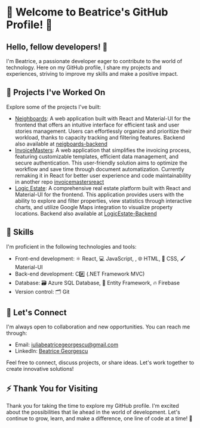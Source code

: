 # 👋 Welcome to Beatrice's GitHub Profile! 🌱

## Hello, fellow developers! 🚀
I'm Beatrice, a passionate developer eager to contribute to the world of technology. Here on my GitHub profile, I share my projects and experiences, striving to improve my skills and make a positive impact.

## 🌟 Projects I've Worked On
Explore some of the projects I've built:

- [Neighboards](https://github.com/xBeatrice/neighboards): A web application built with React and Material-UI for the frontend that offers an intuitive interface for efficient task and user stories management. Users can effortlessly organize and prioritize their workload, thanks to capacity tracking and filtering features. Backend also available at [neigboards-backend](https://github.com/xBeatrice/neighboards-backend)
- [InvoiceMasters](https://github.com/xBeatrice/InvoiceMasters): A web application that simplifies the invoicing process, featuring customizable templates, efficient data management, and secure authentication. This user-friendly solution aims to optimize the workflow and save time through document automatization. Currently remaking it in React for better user experience and code maintainability in another repo [invoicemastersreact](https://github.com/xBeatrice/invoicemastersreact)
- [Logic Estate](https://github.com/xBeatrice/LogicEstate-Frontend): A comprehensive real estate platform built with React and Material-UI for the frontend. This application provides users with the ability to explore and filter properties, view statistics through interactive charts, and utilize Google Maps integration to visualize property locations. Backend also available at [LogicEstate-Backend](https://github.com/xBeatrice/LogicEstate-Backend)
  


## 💼 Skills

I'm proficient in the following technologies and tools:

- Front-end development: ⚛️ React, 💻 JavaScript, , 🌐 HTML, 🎨 CSS, 🖌️ Material-UI
- Back-end development: C#️⃣ (.NET Framework MVC)
- Database: 🗃️ Azure SQL Database, 🏢 Entity Framework, 🔥 Firebase
- Version control: 🗂️ Git


## 🤝 Let's Connect
I'm always open to collaboration and new opportunities. You can reach me through:

- Email: [iuliabeatricegeorgescu@gmail.com](mailto:iuliabeatricegeorgescu@gmail.com)
- LinkedIn: [Beatrice Georgescu](https://www.linkedin.com/in/iulia-beatrice-georgescu-920376205/)

Feel free to connect, discuss projects, or share ideas. Let's work together to create innovative solutions!

## ⚡️ Thank You for Visiting
Thank you for taking the time to explore my GitHub profile. I'm excited about the possibilities that lie ahead in the world of development. Let's continue to grow, learn, and make a difference, one line of code at a time! 🌱

